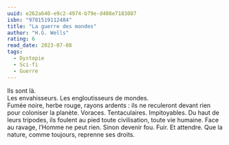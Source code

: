```yaml
---
uuid: e262a640-e9c2-4974-b79e-d408e7183087
isbn: "9781519112484"
title: "La guerre des mondes"
author: "H.G. Wells"
rating: 6
read_date: 2023-07-08
tags:
  - Dystopie
  - Sci-fi
  - Guerre
---
```


Ils sont là.  
Les envahisseurs. Les engloutisseurs de mondes.  
Fumée noire, herbe rouge, rayons ardents : ils ne reculeront devant rien pour coloniser la planète. Voraces. Tentaculaires. Impitoyables. Du haut de leurs tripodes, ils foulent au pied toute civilisation, toute vie humaine. Face au ravage, l’Homme ne peut rien. Sinon devenir fou. Fuir. Et attendre. Que la nature, comme toujours, reprenne ses droits.
